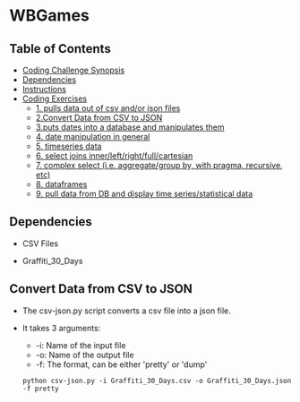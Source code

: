 # WBGames

## Table of Contents

- [Coding Challenge Synopsis](#coding-challenge-synopsis)
- [Dependencies](#dependencies)
- [Instructions](#instructions)
- [Coding Exercises](#coding-exercises)
  - [1. pulls data out of csv and/or json files](#1.pulls-data-out-of-csv-and/or-json-files)
  - [2.Convert Data from CSV to JSON](#2.-convert-data-from-csv-to-json)
  - [3.puts dates into a database and manipulates them](#puts-dates-into-a-database-and-manipulates-them)
  - [4. date manipulation in general](#date-manipulation-in-general)
  - [5. timeseries data](#timeseries-data)
  - [6. select joins inner/left/right/full/cartesian](#select-joins-inner/left/right/full/cartesian)
  - [7. complex select (i.e. aggregate/group by, with pragma, recursive, etc)](#complex-select-(i.e.-aggregate/group-by,-with-pragma,-recursive,-etc))
  - [8. dataframes](#dataframes)
  - [9. pull data from DB and display time series/statistical data](#pull-data-from-DB-and-display-time-series/statistical-data)

## Dependencies

* CSV Files
 - Graffiti_30_Days


## Convert Data from CSV to JSON

  - The csv-json.py script converts a csv file into a json file.
  - It takes 3 arguments:
     * -i: Name of the input file
     * -o: Name of the output file
     * -f: The format, can be either 'pretty' or 'dump'

     ```shell
     python csv-json.py -i Graffiti_30_Days.csv -o Graffiti_30_Days.json -f pretty
     ```
